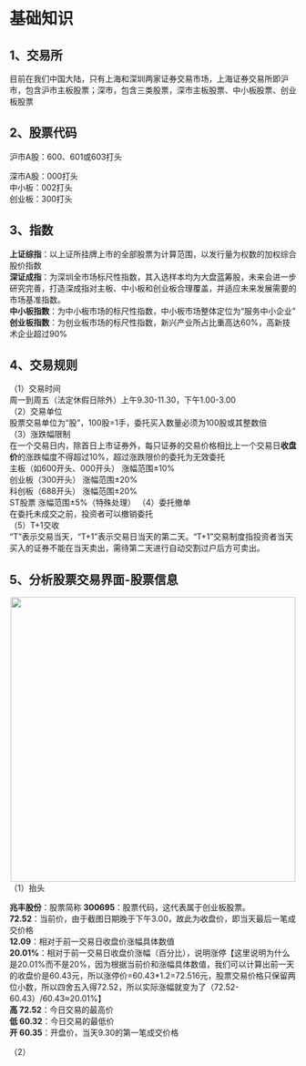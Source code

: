 # 基础知识  
## 1、交易所

目前在我们中国大陆，只有上海和深圳两家证券交易市场，上海证券交易所即沪市，包含沪市主板股票；深市，包含三类股票，深市主板股票、中小板股票、创业板股票  
## 2、股票代码  
沪市A股：600、601或603打头  

深市A股：000打头  
中小板：002打头  
创业板：300打头  
## 3、指数  
**上证综指**：以上证所挂牌上市的全部股票为计算范围，以发行量为权数的加权综合股价指数  
**深证成指**：为深圳全市场标尺性指数，其入选样本均为大盘蓝筹股，未来会进一步研究完善，打造深成指对主板、中小板和创业板合理覆盖，并适应未来发展需要的市场基准指数。  
**中小板指数**：为中小板市场的标尺性指数，中小板市场整体定位为“服务中小企业”
**创业板指数**：为创业板市场的标尺性指数，新兴产业所占比重高达60%，高新技术企业超过90%  
## 4、交易规则  
（1）交易时间  
周一到周五（法定休假日除外）上午9.30-11.30，下午1.00-3.00  
（2）交易单位  
股票交易单位为“股”，100股=1手，委托买入数量必须为100股或其整数倍  
（3）涨跌幅限制  
在一个交易日内，除首日上市证券外，每只证券的交易价格相比上一个交易日**收盘价**的涨跌幅度不得超过10%，超过涨跌限价的委托为无效委托  
主板（如600开头、000开头）	涨幅范围±10%  
创业板（300开头）	涨幅范围±20%   
科创板（688开头）	涨幅范围±20%  
ST股票	涨幅范围±5%（特殊处理）
（4）委托撤单  
在委托未成交之前，投资者可以撤销委托  
（5）T+1交收  
“T”表示交易当天，“T+1”表示交易日当天的第二天。“T+1”交易制度指投资者当天买入的证券不能在当天卖出，需待第二天进行自动交割过户后方可卖出。
## 5、分析股票交易界面-股票信息  
<div align=center>
  <img src="https://github.com/user-attachments/assets/e0574262-83b1-47fe-a230-6946ab17bb1f" width="500" />
</div>
（1）抬头  
  
  **兆丰股份**：股票简称 
  **300695**：股票代码，这代表属于创业板股票。    
  **72.52**：当前价，由于截图日期晚于下午3.00，故此为收盘价，即当天最后一笔成交价格  
  **12.09**：相对于前一交易日收盘价涨幅具体数值  
  **20.01%**：相对于前一交易日收盘价涨幅（百分比），说明涨停【这里说明为什么是20.01%而不是20%，因为根据当前价和涨幅具体数值，我们可以计算出前一天的收盘价是60.43元，所以涨停价=60.43*1.2=72.516元，股票交易价格只保留两位小数，所以四舍五入得72.52，所以实际涨幅就变为了（72.52-60.43）/60.43≈20.01%】  
  **高 72.52**：今日交易的最高价  
  **低 60.32**：今日交易的最低价  
  **开 60.35**：开盘价，当天9.30的第一笔成交价格  
  
（2）
